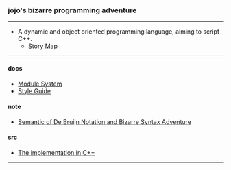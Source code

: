 ### jojo's bizarre programming adventure

------

- A dynamic and object oriented programming language, aiming to script C++.
  - [Story Map][story-map]

------

#### docs

- [Module System][module-system]
- [Style Guide][style-guide]

#### note

- [Semantic of De Bruijn Notation and Bizarre Syntax Adventure][de-bruijn-notation]

#### src

- [The implementation in C++][jojo]

------

[story-map]: https://xieyuheng.github.io/jojo/story-map

[module-system]: https://xieyuheng.github.io/jojo/docs/module-system
[style-guide]: https://xieyuheng.github.io/jojo/docs/style-guide

[de-bruijn-notation]: https://xieyuheng.github.io/jojo/note/de-bruijn-notation

[jojo]: https://xieyuheng.github.io/jojo/src/jojo
